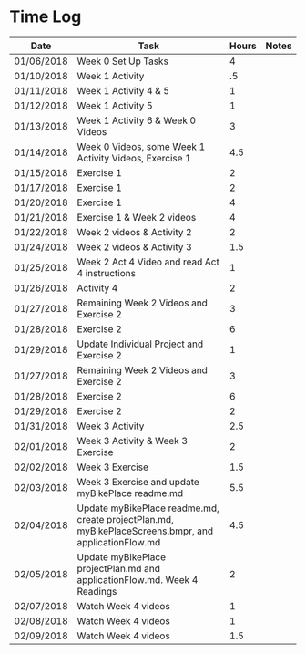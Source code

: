 # Time Log

| Date | Task | Hours | Notes|
|------|------|-------|------|
| 01/06/2018| Week 0 Set Up Tasks| 4   | |
| 01/10/2018 | Week 1 Activity   | .5  |   | 
| 01/11/2018 | Week 1 Activity 4 & 5 | 1 | |
| 01/12/2018 | Week 1 Activity 5 | 1 | |
| 01/13/2018 | Week 1 Activity 6 & Week 0 Videos | 3 | |
| 01/14/2018  | Week 0 Videos, some Week 1 Activity Videos, Exercise 1  | 4.5 | |
| 01/15/2018 | Exercise 1 | 2 |
| 01/17/2018 | Exercise 1| 2 |
| 01/20/2018 | Exercise 1 | 4 | |
| 01/21/2018	| Exercise 1 & Week 2 videos | 4 | |
| 01/22/2018 | Week 2 videos & Activity 2 | 2 | |
| 01/24/2018	| Week 2 videos & Activity 3 | 1.5 | |
| 01/25/2018	| Week 2 Act 4 Video and read Act 4 instructions | 1 | |
| 01/26/2018	| Activity 4 | 2 | | |
| 01/27/2018 | Remaining Week 2 Videos and Exercise 2 | 3 | |
| 01/28/2018 | Exercise 2 | 6 | |
| 01/29/2018 | Update Individual Project and Exercise 2 | 1 | |
| 01/27/2018 | Remaining Week 2 Videos and Exercise 2 | 3 | |
| 01/28/2018 | Exercise 2 | 6 | |
| 01/29/2018 | Exercise 2 | 2 | |
| 01/31/2018 | Week 3 Activity | 2.5 | |
| 02/01/2018 | Week 3 Activity & Week 3 Exercise | 2 | |
| 02/02/2018 | Week 3 Exercise | 1.5 | |
| 02/03/2018 | Week 3 Exercise and update myBikePlace readme.md | 5.5 ||
| 02/04/2018 | Update myBikePlace readme.md, create projectPlan.md, myBikePlaceScreens.bmpr, and applicationFlow.md | 4.5 ||
| 02/05/2018 | Update myBikePlace projectPlan.md and applicationFlow.md.  Week 4 Readings | 2 | |  
| 02/07/2018 | Watch Week 4 videos | 1 | | 
| 02/08/2018 | Watch Week 4 videos | 1 | |
| 02/09/2018 | Watch Week 4 videos | 1.5 | |         
  
